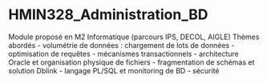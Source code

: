 # HMIN328_Administration_BD
Module proposé en M2 Informatique (parcours IPS, DECOL, AIGLE)  Thèmes abordés  - volumétrie de données : chargement de lots de données  - optimisation de requêtes  - mécanismes transactionnels  - architecture Oracle et organisation physique de fichiers  - fragmentation de schémas et solution Dblink  - langage PL/SQL et monitoring de BD  - sécurité
